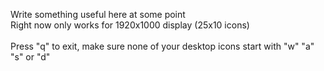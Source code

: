 Write something useful here at some point<br>
Right now only works for 1920x1000 display (25x10 icons)<br>
<br>
Press "q" to exit, make sure none of your desktop icons start with "w" "a" "s" or "d"
